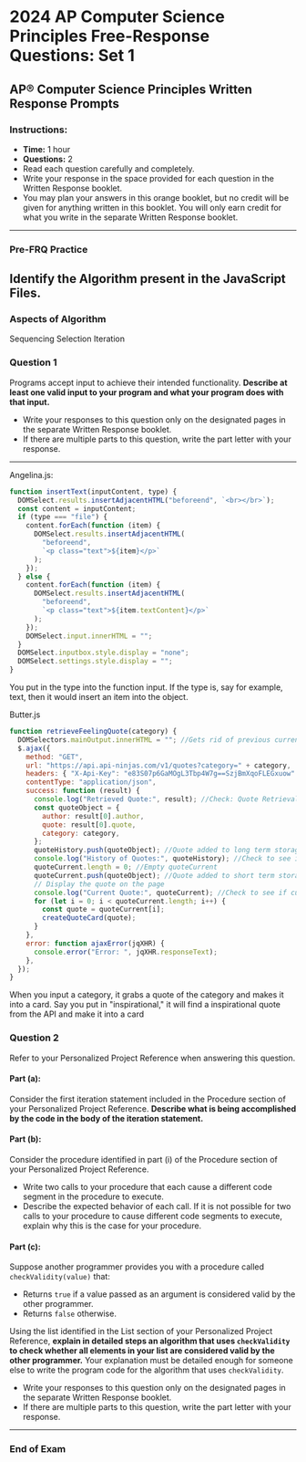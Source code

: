 # 2024 AP Computer Science Principles Free-Response Questions: Set 1

## AP® Computer Science Principles Written Response Prompts

### Instructions:

- **Time:** 1 hour
- **Questions:** 2
- Read each question carefully and completely.
- Write your response in the space provided for each question in the Written Response booklet.
- You may plan your answers in this orange booklet, but no credit will be given for anything written in this booklet. You will only earn credit for what you write in the separate Written Response booklet.

---

### Pre-FRQ Practice

## Identify the Algorithm present in the JavaScript Files.

### Aspects of Algorithm

Sequencing
Selection
Iteration

### Question 1

Programs accept input to achieve their intended functionality. **Describe at least one valid input to your program and what your program does with that input.**

- Write your responses to this question only on the designated pages in the separate Written Response booklet.
- If there are multiple parts to this question, write the part letter with your response.

---

Angelina.js:

```Javascript
function insertText(inputContent, type) {
  DOMSelect.results.insertAdjacentHTML("beforeend", `<br></br>`);
  const content = inputContent;
  if (type === "file") {
    content.forEach(function (item) {
      DOMSelect.results.insertAdjacentHTML(
        "beforeend",
        `<p class="text">${item}</p>`
      );
    });
  } else {
    content.forEach(function (item) {
      DOMSelect.results.insertAdjacentHTML(
        "beforeend",
        `<p class="text">${item.textContent}</p>`
      );
    });
    DOMSelect.input.innerHTML = "";
  }
  DOMSelect.inputbox.style.display = "none";
  DOMSelect.settings.style.display = "";
}
```

You put in the type into the function input. If the type is, say for example, text, then it would insert an item into the object.

Butter.js

```Javascript
function retrieveFeelingQuote(category) {
  DOMSelectors.mainOutput.innerHTML = ""; //Gets rid of previous current quote
  $.ajax({
    method: "GET",
    url: "https://api.api-ninjas.com/v1/quotes?category=" + category,
    headers: { "X-Api-Key": "e83S07p6GaMOgL3Tbp4W7g==SzjBmXqoFLEGxuow" },
    contentType: "application/json",
    success: function (result) {
      console.log("Retrieved Quote:", result); //Check: Quote Retrieval
      const quoteObject = {
        author: result[0].author,
        quote: result[0].quote,
        category: category,
      };
      quoteHistory.push(quoteObject); //Quote added to long term storage (History)
      console.log("History of Quotes:", quoteHistory); //Check to see if in long term
      quoteCurrent.length = 0; //Empty quoteCurrent
      quoteCurrent.push(quoteObject); //Quote added to short term storage (Current Quote)
      // Display the quote on the page
      console.log("Current Quote:", quoteCurrent); //Check to see if current quote works
      for (let i = 0; i < quoteCurrent.length; i++) {
        const quote = quoteCurrent[i];
        createQuoteCard(quote);
      }
    },
    error: function ajaxError(jqXHR) {
      console.error("Error: ", jqXHR.responseText);
    },
  });
}
```

When you input a category, it grabs a quote of the category and makes it into a card. Say you put in "inspirational," it will find a inspirational quote from the API and make it into a card

### Question 2

Refer to your Personalized Project Reference when answering this question.

#### Part (a):

Consider the first iteration statement included in the Procedure section of your Personalized Project Reference. **Describe what is being accomplished by the code in the body of the iteration statement.**

#### Part (b):

Consider the procedure identified in part (i) of the Procedure section of your Personalized Project Reference.

- Write two calls to your procedure that each cause a different code segment in the procedure to execute.
- Describe the expected behavior of each call. If it is not possible for two calls to your procedure to cause different code segments to execute, explain why this is the case for your procedure.

#### Part (c):

Suppose another programmer provides you with a procedure called `checkValidity(value)` that:

- Returns `true` if a value passed as an argument is considered valid by the other programmer.
- Returns `false` otherwise.

Using the list identified in the List section of your Personalized Project Reference, **explain in detailed steps an algorithm that uses `checkValidity` to check whether all elements in your list are considered valid by the other programmer.** Your explanation must be detailed enough for someone else to write the program code for the algorithm that uses `checkValidity`.

- Write your responses to this question only on the designated pages in the separate Written Response booklet.
- If there are multiple parts to this question, write the part letter with your response.

---

### End of Exam
